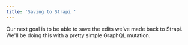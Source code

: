 ```yaml
---
title: 'Saving to Strapi '
---
```


Our next goal is to be able to save the edits we've made back to Strapi. We'll be doing this with a pretty simple GraphQL mutation.
